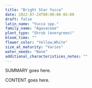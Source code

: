 ```yaml
---
title: "Bright Star Yucca"
date: 2022-07-24T00:00:00-05:00
draft: false
latin_name: "Yucca spp."
family_name: "Agavaceae"
plant_type: "Shrub (evergreen)"
bloom_time: ""
flower_color: "Yellow;White"
size_at_maturity: "Varies"
water_needs: "None"
additional_characteristices_notes: ""
---
```


SUMMARY goes here.

<!--more-->

CONTENT goes here.